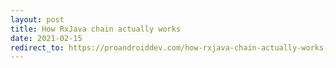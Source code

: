 ```yaml
---
layout: post
title: How RxJava chain actually works
date: 2021-02-15
redirect_to: https://proandroiddev.com/how-rxjava-chain-actually-works-2800692f7e13
---
```



